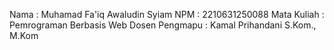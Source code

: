Nama : Muhamad Fa'iq Awaludin Syiam
NPM : 2210631250088
Mata Kuliah : Pemrograman Berbasis Web
Dosen Pengmapu : Kamal Prihandani S.Kom., M.Kom
